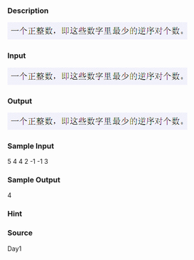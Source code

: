 
### Description

![](/images/1786_1.jpg) 
### Input

![](/images/1786_2.jpg) 
### Output

![](/images/1786_3.jpg) 
### Sample Input
5 4 
4 2 -1 -1 3 
### Sample Output
4
### Hint

### Source
Day1